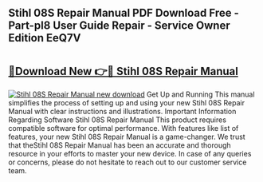 ## Stihl 08S Repair Manual PDF Download Free - Part-pI8 User Guide Repair - Service Owner Edition EeQ7V

# <h2><a href="http://bc49419.oget.top/?id=Stihl+08S+Repair+Manual">🔗Download New 👉🔴 Stihl 08S Repair Manual</a></h2>

[![Stihl 08S Repair Manual new download](https://i.imgur.com/5g1atiW.png)](http://bc49419.oget.top/?id=Stihl+08S+Repair+Manual)
Get Up and Running This manual simplifies the process of setting up and using your new Stihl 08S Repair Manual with clear instructions and illustrations. Important Information Regarding Software Stihl 08S Repair Manual This product requires compatible software for optimal performance. With features like list of features, your new Stihl 08S Repair Manual is a game-changer. We trust that theStihl 08S Repair Manual has been an accurate and thorough resource in your efforts to master your new device. In case of any queries or concerns, please do not hesitate to reach out to our customer service team.
